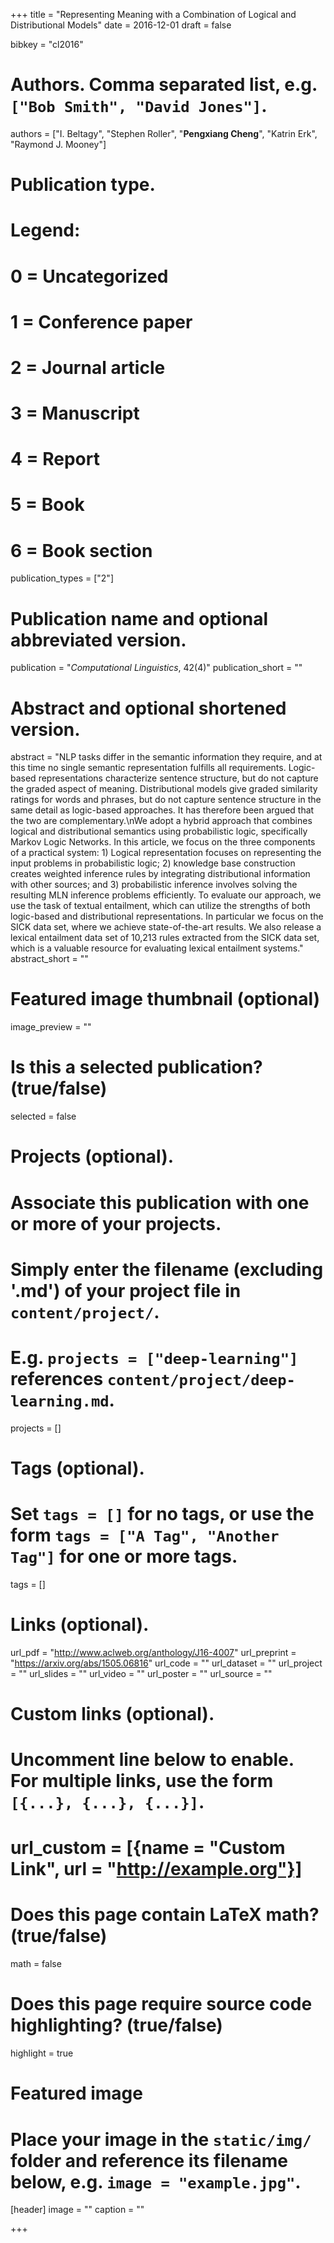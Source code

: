 +++
title = "Representing Meaning with a Combination of Logical and Distributional Models"
date = 2016-12-01
draft = false

bibkey = "cl2016"

# Authors. Comma separated list, e.g. `["Bob Smith", "David Jones"]`.
authors = ["I. Beltagy", "Stephen Roller", "**Pengxiang Cheng**", "Katrin Erk", "Raymond J. Mooney"]

# Publication type.
# Legend:
# 0 = Uncategorized
# 1 = Conference paper
# 2 = Journal article
# 3 = Manuscript
# 4 = Report
# 5 = Book
# 6 = Book section
publication_types = ["2"]

# Publication name and optional abbreviated version.
publication = "*Computational Linguistics*, 42(4)"
publication_short = ""

# Abstract and optional shortened version.
abstract = "NLP tasks differ in the semantic information they require, and at this time no single semantic representation fulfills all requirements. Logic-based representations characterize sentence structure, but do not capture the graded aspect of meaning. Distributional models give graded similarity ratings for words and phrases, but do not capture sentence structure in the same detail as logic-based approaches. It has therefore been argued that the two are complementary.\nWe adopt a hybrid approach that combines logical and distributional semantics using probabilistic logic, specifically Markov Logic Networks. In this article, we focus on the three components of a practical system: 1) Logical representation focuses on representing the input problems in probabilistic logic; 2) knowledge base construction creates weighted inference rules by integrating distributional information with other sources; and 3) probabilistic inference involves solving the resulting MLN inference problems efficiently. To evaluate our approach, we use the task of textual entailment, which can utilize the strengths of both logic-based and distributional representations. In particular we focus on the SICK data set, where we achieve state-of-the-art results. We also release a lexical entailment data set of 10,213 rules extracted from the SICK data set, which is a valuable resource for evaluating lexical entailment systems."
abstract_short = ""

# Featured image thumbnail (optional)
image_preview = ""

# Is this a selected publication? (true/false)
selected = false

# Projects (optional).
#   Associate this publication with one or more of your projects.
#   Simply enter the filename (excluding '.md') of your project file in `content/project/`.
#   E.g. `projects = ["deep-learning"]` references `content/project/deep-learning.md`.
projects = []

# Tags (optional).
#   Set `tags = []` for no tags, or use the form `tags = ["A Tag", "Another Tag"]` for one or more tags.
tags = []

# Links (optional).
url_pdf = "http://www.aclweb.org/anthology/J16-4007"
url_preprint = "https://arxiv.org/abs/1505.06816"
url_code = ""
url_dataset = ""
url_project = ""
url_slides = ""
url_video = ""
url_poster = ""
url_source = ""

# Custom links (optional).
#   Uncomment line below to enable. For multiple links, use the form `[{...}, {...}, {...}]`.
# url_custom = [{name = "Custom Link", url = "http://example.org"}]

# Does this page contain LaTeX math? (true/false)
math = false

# Does this page require source code highlighting? (true/false)
highlight = true

# Featured image
# Place your image in the `static/img/` folder and reference its filename below, e.g. `image = "example.jpg"`.
[header]
image = ""
caption = ""

+++
